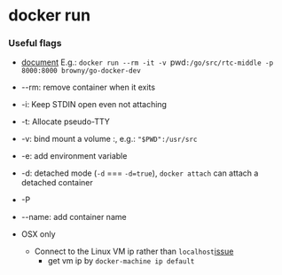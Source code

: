 # docker run
### Useful flags
* [document](https://docs.docker.com/engine/reference/run/)
E.g.: `docker run --rm -it -v `pwd`:/go/src/rtc-middle -p 8000:8000 browny/go-docker-dev`
* --rm: remove container when it exits
* -i: Keep STDIN open even not attaching
* -t: Allocate pseudo-TTY
* -v: bind mount a volume <host directory>:<container directory>, e.g.: `"$PWD":/usr/src`
* -e: add environment variable
* -d: detached mode (`-d` === `-d=true`), `docker attach` can attach a detached container

* -P
* --name: add container name

* OSX only
  * Connect to the Linux VM ip rather than `localhost`[issue](https://github.com/boot2docker/boot2docker/issues/412)
    * get vm ip by `docker-machine ip default`

